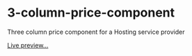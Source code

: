 # 3-column-price-component
Three column price component for a Hosting service provider

<a href="https://trillionclues.github.io/3-column-price-component/">Live preview...</a>
